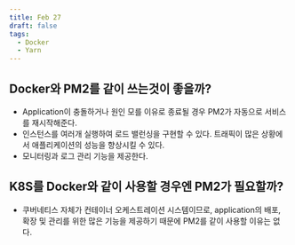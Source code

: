```yaml
---
title: Feb 27
draft: false
tags:
  - Docker
  - Yarn
---
```

## Docker와 PM2를 같이 쓰는것이 좋을까?
- Application이 충돌하거나 원인 모를 이유로 종료될 경우 PM2가 자동으로 서비스를 재시작해준다.
- 인스턴스를 여러개 실행하여 로드 밸런싱을 구현할 수 있다. 트래픽이 많은 상황에서 애플리케이션의 성능을 향상시킬 수 있다.
- 모니터링과 로그 관리 기능을 제공한다.

## K8S를 Docker와 같이 사용할 경우엔 PM2가 필요할까?
- 쿠버네티스 자체가 컨테이너 오케스트레이션 시스템이므로, application의 배포, 확장 및 관리를 위한 많은 기능을 제공하기 때문에 PM2를 같이 사용할 이유는 없다.